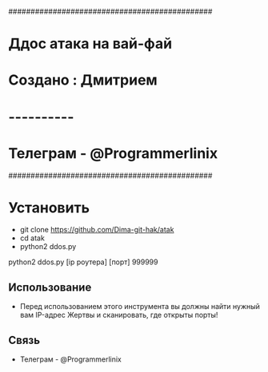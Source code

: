 ##############################################
#         Ддос атака на вай-фай              #
#           Создано : Дмитрием               #
#               ----------                   #
#           Телеграм - @Programmerlinix      #
##############################################

# Установить
- git clone https://github.com/Dima-git-hak/atak
- cd atak
- python2 ddos.py

python2 ddos.py [ip роутера] [порт] 999999

## Использование
- Перед использованием этого инструмента вы должны найти нужный вам IP-адрес Жертвы и сканировать, где открыты порты!

## Связь 
- Телеграм - @Programmerlinix
